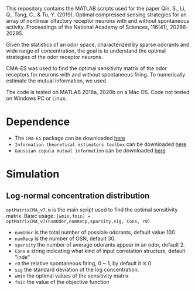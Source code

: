 This repository contains the MATLAB scripts used for the paper Qin, S., Li, Q., Tang, C., & Tu, Y. (2019). Optimal compressed sensing strategies for an array of nonlinear olfactory receptor neurons with and without spontaneous activity. Proceedings of the National Academy of Sciences, 116(41), 20286-20295.

Given the statistics of an odor space, characterized by sparse odorants and wide range of concentration, the goal is to understand the optimal strategies of the odor receptor neurons. 

CMA-ES was used to find the optimal sensitivity matrix of the odor receptors for neurons with and without spontaneous firing. To numerically estimate the mutual information, we used 

The code is tested on MATLAB 2018a, 2020b on a Mac OS. Code not tested on Windows PC or Linux.

# Dependence
- The `CMA-ES` package can be downloaded [here](https://cma-es.github.io/cmaes_sourcecode_page.html)
- `Information theoretical estimators toolbox` can be downloaded [here](https://bitbucket.org/szzoli/ite/src/master/)
- `Gaussian copula mutual information` can be downloaded [here](https://github.com/robince/gcmi)

# Simulation
## Log-normal concentration distribution
`optMatrixCMA_v7.m` is the main script used to find the optimal sensitivity matrix. Basic usage: `[wmin,fmin] = optMatrixCMA_v7(numOdor,numRecp,sparsity,sig, Cons, r0)` 
- `numOdor` is the total number of possible odorants, default value 100
- `numRecp` is the number of OSN, default 30. 
- `sparsity` the number of average odorants appear in an odor, default 2.
- `Cons`  a string indicating what kind of input correlation structure, default "inde"
- `r0`    the relative spontaneous firing, 0 ~ 1, by default it is 0
- `sig` the standard deviation of the log concentration. 
- `wmin` the optimal values of the sensitivity matrix
- `fmin` the value of the objective function
